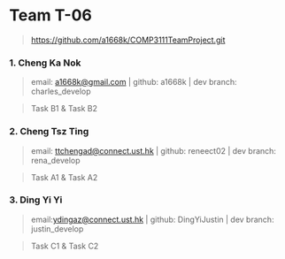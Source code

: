 # Team T-06

> https://github.com/a1668k/COMP3111TeamProject.git

### 1. Cheng Ka Nok
> email: a1668k@gmail.com | github: a1668k | dev branch: charles_develop

> Task B1 & Task B2

### 2. Cheng Tsz Ting
> email: ttchengad@connect.ust.hk | github: reneect02 | dev branch: rena_develop

> Task A1 & Task A2

### 3. Ding Yi Yi
> email:ydingaz@connect.ust.hk | github: DingYiJustin | dev branch: justin_develop

> Task C1 & Task C2
